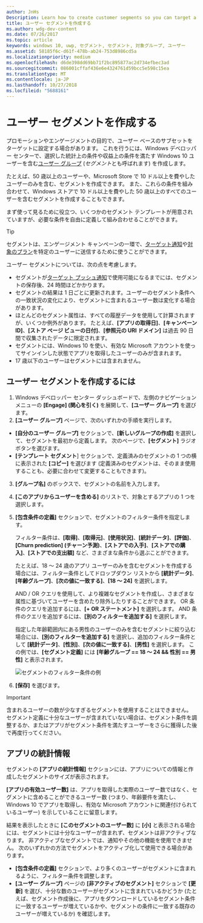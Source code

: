 ```yaml
---
author: JnHs
Description: Learn how to create customer segments so you can target a subset of your customer base for promotional or engagement purposes.
title: ユーザー セグメントを作成する
ms.author: wdg-dev-content
ms.date: 07/26/2017
ms.topic: article
keywords: windows 10, uwp, セグメント, セグメント, 対象グループ, ユーザー
ms.assetid: 58185f6c-d61f-478b-ab24-753d8986cd5a
ms.localizationpriority: medium
ms.openlocfilehash: d6de398dd69bb71f2bc895877ac2d734efbec3ad
ms.sourcegitcommit: 086001cffaf436e6e4324761d59bcc5e598c15ea
ms.translationtype: MT
ms.contentlocale: ja-JP
ms.lasthandoff: 10/27/2018
ms.locfileid: "5688161"
---
```

# <a name="create-customer-segments"></a>ユーザー セグメントを作成する

プロモーションやエンゲージメントの目的で、ユーザー ベースのサブセットをターゲットに設定する場合があります。 これを行うには、Windows デベロッパー センターで、選択した統計上の条件や収益上の条件を満たす Windows 10 ユーザーを含む[ユーザー グループ](create-customer-groups.md) (*セグメント*とも呼ばれます) を作成します。

たとえば、50 歳以上のユーザーや、Microsoft Store で 10 ドル以上を費やしたユーザーのみを含む、セグメントを作成できます。 また、これらの条件を組み合わせて、Windows ストアで 10 ドル以上を費やした 50 歳以上のすべてのユーザーを含むセグメントを作成することもできます。 

まず使って見るために役立つ、いくつかのセグメント テンプレートが用意されていますが、必要な条件を自由に定義して組み合わせることができます。

> [!TIP]
> セグメントは、エンゲージメント キャンペーンの一環で、[ターゲット通知](send-push-notifications-to-your-apps-customers.md)や[対象のプラン](use-targeted-offers-to-maximize-engagement-and-conversions.md)を特定のユーザーに送信するために使うことができます。

ユーザー セグメントについては、次の点を考慮します。
- セグメントが[ターゲット プッシュ通知](send-push-notifications-to-your-apps-customers.md)で使用可能になるまでには、セグメントの保存後、24 時間ほどかかります。
- セグメントの結果は 1 日ごとに更新されます。ユーザーのセグメント条件への一致状況の変化により、セグメントに含まれるユーザー数は変化する場合があります。
- ほとんどのセグメント属性は、すべての履歴データを使用して計算されますが、いくつか例外があります。 たとえば、**[アプリの取得日]**、**[キャンペーン ID]**、**[ストア ページ ビューの日付]**、**[参照元の URI ドメイン]** は過去 90 日間で収集されたデータに限定されます。
- セグメントには、Windows 10 を使い、有効な Microsoft アカウントを使ってサインインした状態でアプリを取得したユーザーのみが含まれます。 
- 17 歳以下のユーザーはセグメントには含まれません。

## <a name="to-create-a-customer-segment"></a>ユーザー セグメントを作成するには

1.  Windows デベロッパー センター ダッシュボードで、左側のナビゲーション メニューの **[Engage] (関心を引く)** を展開して、**[ユーザー グループ]** を選びます。
2.  **[ユーザー グループ]** ページで、次のいずれかの手順を実行します。
 - **[自分のユーザー グループ]** セクションで、**[新しいグループの作成]** を選択して、セグメントを最初から定義します。 次のページで、**[セグメント]** ラジオ ボタンを選びます。
 - **[テンプレート セグメント**] セクションで、定義済みのセグメントの 1 つの横に表示された **[コピー]** を選びます (定義済みのセグメントは、そのまま使用することも、必要に合わせて変更することもできます)。
3.  **[グループ名]** のボックスで、セグメントの名前を入力します。
4.  **[このアプリからユーザーを含める]** のリストで、対象とするアプリの 1 つを選択します。
5.  **[包含条件の定義]** セクションで、セグメントのフィルター条件を指定します。

    フィルター条件は、**[取得]**、**[取得元]**、**[使用状況]**、**[統計データ]**、**[評価]**、**[Churn prediction] (チャーン予測)**、**[ストアでの入手]**、**[ストアでの購入]**、**[ストアでの支出額]** など、さまざまな条件から選ぶことができます。

    たとえば、18 ～ 24 歳のアプリ ユーザーのみを含むセグメントを作成する場合には、フィルター条件としてドロップダウン リストから **[統計データ]**、**[年齢グループ]**、**[次の値に一致する]**、**[18 ～ 24]** を選択します。

    AND / OR クエリを使用して、より複雑なセグメントを作成し、さまざまな属性に基づいてユーザーを含めたり除外したりすることができます。 OR 条件のクエリを追加するには、**[+ OR ステートメント]** を選択します。 AND 条件のクエリを追加するには、**[別のフィルターを追加する]** を選択します。

    指定した年齢範囲内にある男性のユーザーのみを含むセグメントに絞り込む場合には、**[別のフィルターを追加する]** を選択し、追加のフィルター条件として **[統計データ]**、**[性別]**、**[次の値に一致する]**、**[男性]** を選択します。 この例では、**[セグメント定義]** には **[年齢グループ == 18 ～ 24 && 性別 == 男性]** と表示されます。

    ![セグメントのフィルター条件の例](images/create-segment-inclusions.png)
6. **[保存]** を選びます。

> [!IMPORTANT]
> 含まれるユーザーの数が少なすぎるセグメントを使用することはできません。 セグメント定義に十分なユーザーが含まれていない場合は、セグメント条件を調整するか、またはアプリがセグメント条件を満たすユーザーをさらに獲得した後で再度行ってください。


## <a name="app-statistics"></a>アプリの統計情報

セグメントの **[アプリの統計情報]** セクションには、アプリについての情報と作成したセグメントのサイズが表示されます。

**[アプリの有効ユーザー数]** は、アプリを取得した実際のユーザー数ではなく、セグメントに含めることができるユーザー数 (つまり、年齢要件を満たし、Windows 10 でアプリを取得し、有効な Microsoft アカウントに関連付けられているユーザー) を示していることに留意します。

結果を表示したときに **[このセグメントのユーザー数]** に **[小]** と表示される場合には、セグメントには十分なユーザーが含まれず、セグメントは非アクティブなります。 非アクティブなセグメントでは、通知やその他の機能を使用できません。 次のいずれかの方法でセグメントをアクティブ化して使用できる場合があります。

- **[包含条件の定義]** セクションで、より多くのユーザーがセグメントに含まれるように、フィルター条件を調整します。
- **[ユーザー グループ]** ページの **[非アクティブのセグメント]** セクションで **[更新]** を選び、十分な数のユーザーがセグメントに含まれているかどうか (たとえば、セグメント作成後に、アプリをダウンロードしているセグメント条件に一致するユーザーが増えているかや、セグメントの条件に一致する既存のユーザーが増えているか) を確認します。
